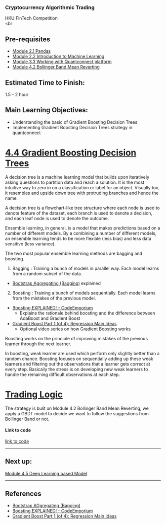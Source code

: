 ### Cryptocurrency Algorithmic Trading
HKU FinTech Competition
<br><br

## Pre-requisites
- [Module 2.1 Pandas](https://github.com/TonyTang1997/hku-crypto-algo-trading-research/blob/main/tutorials/Module%202%20-%20Data%20Science%20and%20Machine%20Learning/Module%202.1%20Pandas.md)
- [Module 2.2 Introduction to Machine Learning](https://github.com/TonyTang1997/hku-crypto-algo-trading-research/blob/main/tutorials/Module%202%20-%20Data%20Science%20and%20Machine%20Learning/Module%202.2%20Introduction%20to%20Machine%20Learning.md)
- [Module 3.3 Working with Quantconnect platform](https://github.com/TonyTang1997/hku-crypto-algo-trading-research/tree/main/tutorials/Module%203%20-%20Quantitative%20Finance)
- [Module 4.2 Bollinger Band Mean Reverting](https://github.com/TonyTang1997/hku-crypto-algo-trading-research/blob/main/tutorials/Module%204%20-%20Trading%20Strat/Module%204.2%20Bollinger%20Band%20Mean%20Reverting.md)

## Estimated Time to Finish:
1.5 - 2 hour

## Main Learning Objectives:
- Understanding the basic of Gradient Boosting Decision Trees
- Implementing Gradient Boosting Decision Trees strategy in quantconnect


# <ins> 4.4 Gradient Boosting Decision Trees <ins/>

A decision tree is a machine learning model that builds upon iteratively asking questions to partition data and reach a solution. It is the most intuitive way to zero
in on a classification or label for an object. Visually too, it resembles and upside down tree with protruding branches and hence the name.

A decision tree is a flowchart-like tree structure where each node is used to denote feature of the dataset, each branch is used to denote a decision, and each leaf
node is used to denote the outcome.

Ensemble learning, in general, is a model that makes predictions based on a number of different models. By a combining a number of different models, an ensemble learning tends to be more flexible (less bias) and less data sensitive (less variance).

The two most popular ensemble learning methods are bagging and boosting.
1. Bagging : Training a bunch of models in parallel way. Each model learns from a random subset of the data.
  - [Bootstrap Aggregating (Bagging)](https://www.youtube.com/watch?v=2Mg8QD0F1dQ) explained

2. Boosting : Training a bunch of models sequentially. Each model learns from the mistakes of the previous model.
  - [Boosting EXPLAINED! - CodeEmporium](https://www.youtube.com/watch?v=MIPkK5ZAsms)
    - Explains the rationale behind boosting and the difference between AdaBoost and Gradient Boost
  - [Gradient Boost Part 1 (of 4): Regression Main Ideas](https://www.youtube.com/watch?v=3CC4N4z3GJc)
    - Optional video series on how Gradient Boosting works

Boosting works on the principle of improving mistakes of the previous learner through the next learner.

In boosting, weak learner are used which perform only slightly better than a random chance.
Boosting focuses on sequentially adding up these weak learners and filtering out the observations that a learner gets correct at every step. Basically the stress is on
developing new weak learners to handle the remaining difficult observations at each step.

# <ins> Trading Logic <ins/>

The strategy is bulit on Module 4.2 Bollinger Band Mean Reverting, we apply a GBDT model to decide we want to follow the suggestions from Bollinger Band or not.


#### Link to code
[link to code](https://github.com/TonyTang1997/hku-crypto-algo-trading-research/tree/main/algos/lightgbm_btc)


---
## Next up:

[Module 4.5 Deep Learning based Model](<./Module 4.5 Deep Learning based Model.md>)

---

## References
  - [Bootstrap AGgregating (Bagging)](https://www.youtube.com/watch?v=2Mg8QD0F1dQ)
  - [Boosting EXPLAINED! - CodeEmporium](https://www.youtube.com/watch?v=MIPkK5ZAsms)
  - [Gradient Boost Part 1 (of 4): Regression Main Ideas](https://www.youtube.com/watch?v=3CC4N4z3GJc)
